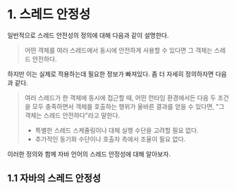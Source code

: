 # 1. 스레드 안정성
일반적으로 스레드 안전성의 정의에 대해 다음과 같이 설명한다.
> 어떤 객체를 여러 스레드에서 동시에 안전하게 사용할 수 있다면 그 객체는 스레드 안전하다.

하지만 이는 실제로 적용하는데 필요한 정보가 빠져있다. 좀 더 자세히 정의하자면 다음과 같다.
> 여러 스레드가 한 객체에 동시에 접근할 때, 어떤 런타임 환경에서든 다음 두 조건을 모두 충족하면서
> 객체를 호출하는 행위가 올바른 결과를 얻을 수 있다면, "그 객체는 스레드 안전하다"라고 말한다.
> - 특별한 스레드 스케줄링이나 대체 실행 수단을 고려할 필요 없다.
> - 추가적인 동기화 수단이나 호출자 측에서 조율이 필요 없다.

이러한 정의와 함께 자바 언어의 스레드 안정성에 대해 알아보자.
## 1.1 자바의 스레드 안정성

